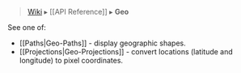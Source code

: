 > [Wiki](Home) ▸ [[API Reference]] ▸ **Geo**

See one of:

* [[Paths|Geo-Paths]] - display geographic shapes.
* [[Projections|Geo-Projections]] - convert locations (latitude and longitude) to pixel coordinates.